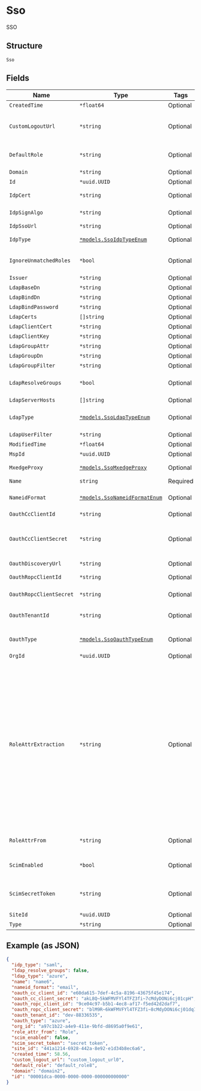 
# Sso

SSO

## Structure

`Sso`

## Fields

| Name | Type | Tags | Description |
|  --- | --- | --- | --- |
| `CreatedTime` | `*float64` | Optional | - |
| `CustomLogoutUrl` | `*string` | Optional | optional, a URL we will redirect the user after user logout from Mist (for some IdP which supports a custom logout URL that is different from SP-initiated SLO process) |
| `DefaultRole` | `*string` | Optional | default role to assign if there’s no match. By default, an assertion is treated as invalid when there’s no role matched |
| `Domain` | `*string` | Optional | - |
| `Id` | `*uuid.UUID` | Optional | - |
| `IdpCert` | `*string` | Optional | if `idp_type`==`saml`. IDP Cert (used to verify the signed response) |
| `IdpSignAlgo` | `*string` | Optional | if `idp_type`==`saml`. Signing algorithm for SAML Assertion |
| `IdpSsoUrl` | `*string` | Optional | IDP Single-Sign-On URL |
| `IdpType` | [`*models.SsoIdpTypeEnum`](../../doc/models/sso-idp-type-enum.md) | Optional | enum: `ldap`, `mxedge_proxy`, `oauth`, `saml`<br>**Default**: `"saml"` |
| `IgnoreUnmatchedRoles` | `*bool` | Optional | ignore any unmatched roles provided in assertion. By default, an assertion is treated as invalid for any unmatched role |
| `Issuer` | `*string` | Optional | if `idp_type`==`saml`. IDP issuer URL |
| `LdapBaseDn` | `*string` | Optional | if `idp_type`==`ldap` |
| `LdapBindDn` | `*string` | Optional | if `idp_type`==`ldap` |
| `LdapBindPassword` | `*string` | Optional | if `idp_type`==`ldap` |
| `LdapCerts` | `[]string` | Optional | if `idp_type`==`ldap` |
| `LdapClientCert` | `*string` | Optional | if `idp_type`==`ldap` |
| `LdapClientKey` | `*string` | Optional | if `idp_type`==`ldap` |
| `LdapGroupAttr` | `*string` | Optional | Only if `ldap_type`==`custom` |
| `LdapGroupDn` | `*string` | Optional | Only if `ldap_type`==`custom` |
| `LdapGroupFilter` | `*string` | Optional | Only if `ldap_type`==`custom` |
| `LdapResolveGroups` | `*bool` | Optional | whether to recursively resolve LDAP groups<br>**Default**: `false` |
| `LdapServerHosts` | `[]string` | Optional | if `idp_type`==`ldap` |
| `LdapType` | [`*models.SsoLdapTypeEnum`](../../doc/models/sso-ldap-type-enum.md) | Optional | if `idp_type`==`ldap`. enum: `azure`, `custom`, `google`, `okta`, `ping_identity`<br>**Default**: `"azure"` |
| `LdapUserFilter` | `*string` | Optional | Only if `ldap_type`==`custom` |
| `ModifiedTime` | `*float64` | Optional | - |
| `MspId` | `*uuid.UUID` | Optional | - |
| `MxedgeProxy` | [`*models.SsoMxedgeProxy`](../../doc/models/sso-mxedge-proxy.md) | Optional | if `idp_type`==`mxedge_proxy`, this requires `mist_nac` to be enabled on the mxcluster |
| `Name` | `string` | Required | name |
| `NameidFormat` | [`*models.SsoNameidFormatEnum`](../../doc/models/sso-nameid-format-enum.md) | Optional | if `idp_type`==`saml`. enum: `email`, `unspecified`<br>**Default**: `"email"` |
| `OauthCcClientId` | `*string` | Optional | if `oauth_type`==`okta`, Client Credentials |
| `OauthCcClientSecret` | `*string` | Optional | if `oauth_type`==`okta` or `oauth_type`==`ping_identity`, oauth_cc_client_secret is RSA private key, of the form "-----BEGIN RSA PRIVATE KEY--...." |
| `OauthDiscoveryUrl` | `*string` | Optional | if `idp_type`==`oauth` |
| `OauthRopcClientId` | `*string` | Optional | ropc = Resource Owner Password Credentials |
| `OauthRopcClientSecret` | `*string` | Optional | oauth_ropc_client_secret can be empty if oauth_type is azure or azure-gov |
| `OauthTenantId` | `*string` | Optional | if `oauth_type`==`okta` or `oauth_type`==`ping_identity`, oauth_tenant_id |
| `OauthType` | [`*models.SsoOauthTypeEnum`](../../doc/models/sso-oauth-type-enum.md) | Optional | enum: `azure`, `azure-gov`, `okta`, `ping_identity`<br>**Default**: `"azure"` |
| `OrgId` | `*uuid.UUID` | Optional | - |
| `RoleAttrExtraction` | `*string` | Optional | optional, custom role attribute parsing scheme<br><br>Supported Role Parsing Schemes<br><br><table><tr><th>Name</th><th>Scheme</th></tr><tr><td>cn</td><td><ul><li>The expected role attribute format in SAML Assertion is “CN=cn,OU=ou1,OU=ou2,…”</li><li>CN (the key) is case insensitive and exactly 1 CN is expected (or the entire entry will be ignored)</li><li>E.g. if role attribute is “CN=cn,OU=ou1,OU=ou2” then parsed role value is “cn”</li></ul></td></tr></table><br> |
| `RoleAttrFrom` | `*string` | Optional | name of the attribute in SAML Assertion to extract role from<br>**Default**: `"Role"` |
| `ScimEnabled` | `*bool` | Optional | indicates if SCIM provisioning is enabled for the OAuth IDP<br>**Default**: `false` |
| `ScimSecretToken` | `*string` | Optional | scim_secret_token (generated by caller, crypto-random) is used as the Bearer token in the Authorization header of SCIM provisioning requests by the IDP |
| `SiteId` | `*uuid.UUID` | Optional | - |
| `Type` | `*string` | Optional | - |

## Example (as JSON)

```json
{
  "idp_type": "saml",
  "ldap_resolve_groups": false,
  "ldap_type": "azure",
  "name": "name6",
  "nameid_format": "email",
  "oauth_cc_client_id": "e60da615-7def-4c5a-8196-43675f45e174",
  "oauth_cc_client_secret": "akL8Q~5kWFMVFYl4TFZ3fi~7cMdyDONi6cj01cpH",
  "oauth_ropc_client_id": "9ce04c97-b5b1-4ec8-af17-f5ed42d2daf7",
  "oauth_ropc_client_secret": "blM9R~6kWFMVFYl4TFZ3fi~8cMdyDONi6cj01dqI",
  "oauth_tenant_id": "dev-88336535",
  "oauth_type": "azure",
  "org_id": "a97c1b22-a4e9-411e-9bfd-d8695a0f9e61",
  "role_attr_from": "Role",
  "scim_enabled": false,
  "scim_secret_token": "secret token",
  "site_id": "441a1214-6928-442a-8e92-e1d34b8ec6a6",
  "created_time": 58.56,
  "custom_logout_url": "custom_logout_url0",
  "default_role": "default_role8",
  "domain": "domain2",
  "id": "00001dca-0000-0000-0000-000000000000"
}
```

